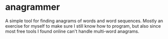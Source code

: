 # anagrammer
 A simple tool for finding anagrams of words and word sequences. Mostly an exercise for myself to make sure I still know how to program, but also since most free tools I found online can't handle multi-word anagrams.
